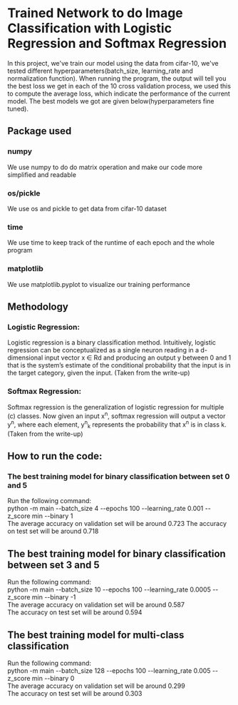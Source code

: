 # Trained Network to do Image Classification with Logistic Regression and Softmax Regression
In this project, we've train our model using the data from cifar-10, we've tested different hyperparameters(batch_size, learning_rate and normalization function). When running the program, the output will tell you the best loss we get in each of the 10 cross validation process, we used this to compute the average loss, which indicate the performance of the current model. The best models we got are given below(hyperparameters fine tuned).

## Package used
### numpy
We use numpy to do do matrix operation and make our code more simplified and readable
### os/pickle
We use os and pickle to get data from cifar-10 dataset
### time
We use time to keep track of the runtime of each epoch and the whole program
### matplotlib
We use matplotlib.pyplot to visualize our training performance

## Methodology
### Logistic Regression: 
Logistic regression is a binary classification method. Intuitively, logistic regression can be conceptualized as a single neuron reading in a d-dimensional input vector x ∈ Rd and producing an output y between 0 and 1 that is the system’s estimate of the conditional probability that the input is in the target category, given the input. (Taken from the write-up)
### Softmax Regression:
Softmax regression is the generalization of logistic regression for multiple (c) classes. Now given an input x<sup>n</sup>, softmax regression will output a vector y<sup>n</sup>, where each element, y<sup>n</sup><sub>k</sub> represents the probability that x<sup>n</sup> is in class k. (Taken from the write-up)

## How to run the code:
### The best training model for binary classification between set 0 and 5
Run the following command:  
python -m main --batch_size 4 --epochs 100 --learning_rate 0.001 --z_score min --binary 1  
The average accuracy on validation set will be around 0.723 
The accuracy on test set will be around 0.718     

## The best training model for binary classification between set 3 and 5
Run the following command:  
python -m main --batch_size 10 --epochs 100 --learning_rate 0.0005 --z_score min --binary -1  
The average accuracy on validation set will be around 0.587   
The accuracy on test set will be around 0.594     

## The best training model for multi-class classification
Run the following command:  
python -m main --batch_size 128 --epochs 100 --learning_rate 0.005 --z_score min --binary 0  
The average accuracy on validation set will be around 0.299  
The accuracy on test set will be around 0.303     